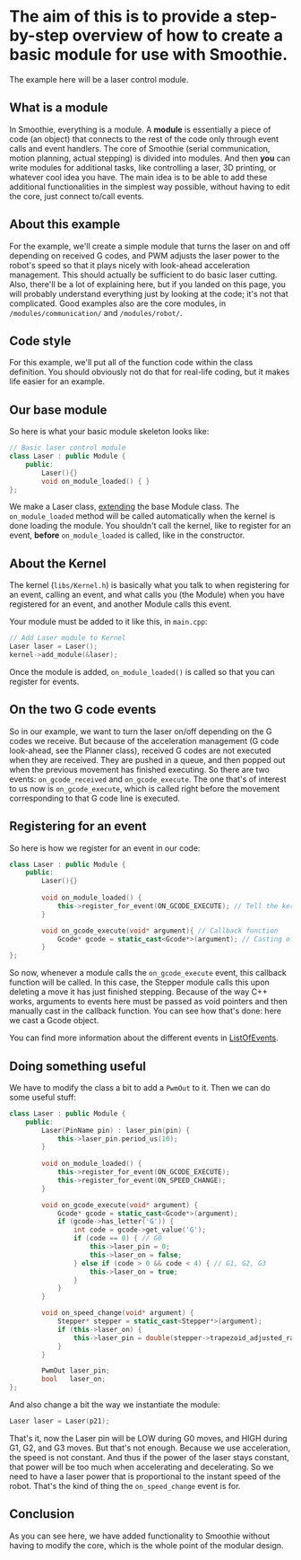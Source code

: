 
# The aim of this is to provide a step-by-step overview of how to create a basic module for use with Smoothie.
The example here will be a laser control module.

## What is a module

In Smoothie, everything is a module. A **module** is essentially a piece of code (an object) that connects to the rest of the code only through event calls and event handlers.
The core of Smoothie (serial communication, motion planning, actual stepping) is divided into modules. And then **you** can write modules for additional tasks, like controlling a laser, 3D printing, or whatever cool idea you have.
The main idea is to be able to add these additional functionalities in the simplest way possible, without having to edit the core, just connect to/call events.

## About this example

For the example, we'll create a simple module that turns the laser on and off depending on received G codes, and PWM adjusts the laser power to the robot's speed so that it plays nicely with look-ahead acceleration management. This should actually be sufficient to do basic laser cutting.
Also, there'll be a lot of explaining here, but if you landed on this page, you will probably understand everything just by looking at the code; it's not that complicated.
Good examples also are the core modules, in `/modules/communication/` and `/modules/robot/`.

## Code style

For this example, we'll put all of the function code within the class definition. You should obviously not do that for real-life coding, but it makes life easier for an example.

## Our base module

So here is what your basic module skeleton looks like:

```cpp
// Basic laser control module
class Laser : public Module {
    public:
        Laser(){}
        void on_module_loaded() { }
};
```

We make a Laser class, [extending](http://en.wikipedia.org/wiki/Object-oriented_programming) the base Module class.
The `on_module_loaded` method will be called automatically when the kernel is done loading the module. You shouldn't call the kernel, like to register for an event, **before** `on_module_loaded` is called, like in the constructor.

## About the Kernel

The kernel (`libs/Kernel.h`) is basically what you talk to when registering for an event, calling an event, and what calls you (the Module) when you have registered for an event, and another Module calls this event.

Your module must be added to it like this, in `main.cpp`:

```cpp
// Add Laser module to Kernel
Laser laser = Laser();
kernel->add_module(&laser);
```

Once the module is added, `on_module_loaded()` is called so that you can register for events.

## On the two G code events

So in our example, we want to turn the laser on/off depending on the G codes we receive. But because of the acceleration management (G code look-ahead, see the Planner class), received G codes are not executed when they are received. They are pushed in a queue, and then popped out when the previous movement has finished executing.
So there are two events: `on_gcode_received` and `on_gcode_execute`. The one that's of interest to us now is `on_gcode_execute`, which is called right before the movement corresponding to that G code line is executed.

## Registering for an event

So here is how we register for an event in our code:

```cpp
class Laser : public Module {
    public:
        Laser(){}
        
        void on_module_loaded() {
            this->register_for_event(ON_GCODE_EXECUTE); // Tell the kernel to call us whenever a gcode is executed (not received)
        }

        void on_gcode_execute(void* argument){ // Callback function
            Gcode* gcode = static_cast<Gcode*>(argument); // Casting of the argument (a Gcode object)
        }
};
```

So now, whenever a module calls the `on_gcode_execute` event, this callback function will be called. In this case, the Stepper module calls this upon deleting a move it has just finished stepping.
Because of the way C++ works, arguments to events here must be passed as void pointers and then manually cast in the callback function. You can see how that's done: here we cast a Gcode object.

You can find more information about the different events in [ListOfEvents](listofevents).

## Doing something useful

We have to modify the class a bit to add a `PwmOut` to it. Then we can do some useful stuff:

```cpp
class Laser : public Module {
    public:
        Laser(PinName pin) : laser_pin(pin) {
            this->laser_pin.period_us(10);
        }
        
        void on_module_loaded() {
            this->register_for_event(ON_GCODE_EXECUTE);
            this->register_for_event(ON_SPEED_CHANGE);
        }

        void on_gcode_execute(void* argument) {
            Gcode* gcode = static_cast<Gcode*>(argument);
            if (gcode->has_letter('G')) {
                int code = gcode->get_value('G');
                if (code == 0) { // G0
                    this->laser_pin = 0;
                    this->laser_on = false;
                } else if (code > 0 && code < 4) { // G1, G2, G3
                    this->laser_on = true;
                }
            }
        }

        void on_speed_change(void* argument) {
            Stepper* stepper = static_cast<Stepper*>(argument);
            if (this->laser_on) { 
                this->laser_pin = double(stepper->trapezoid_adjusted_rate) / double(stepper->current_block->nominal_rate);
            }
        }

        PwmOut laser_pin;
        bool   laser_on;
};
```

And also change a bit the way we instantiate the module:

```cpp
Laser laser = Laser(p21);
```

That's it, now the Laser pin will be LOW during G0 moves, and HIGH during G1, G2, and G3 moves.
But that's not enough. Because we use acceleration, the speed is not constant. And thus if the power of the laser stays constant, that power will be too much when accelerating and decelerating.
So we need to have a laser power that is proportional to the instant speed of the robot.
That's the kind of thing the `on_speed_change` event is for.

## Conclusion

As you can see here, we have added functionality to Smoothie without having to modify the core, which is the whole point of the modular design.

